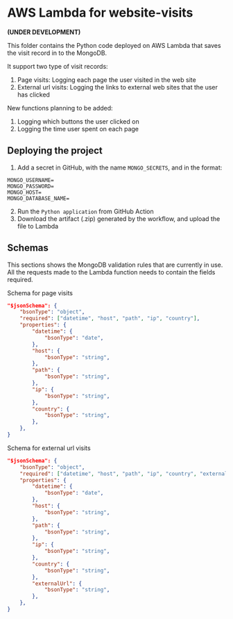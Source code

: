 # AWS Lambda for website-visits

**(UNDER DEVELOPMENT)**

This folder contains the Python code deployed on AWS Lambda that saves the visit record in to the MongoDB.

It support two type of visit records:

1. Page visits: Logging each page the user visited in the web site
2. External url visits: Logging the links to external web sites that the user has clicked

New functions planning to be added:
1. Logging which buttons the user clicked on
2. Logging the time user spent on each page

## Deploying the project

1. Add a secret in GitHub, with the name `MONGO_SECRETS`, and in the format:
```
MONGO_USERNAME=
MONGO_PASSWORD=
MONGO_HOST=
MONGO_DATABASE_NAME=
```
2. Run the `Python application` from GitHub Action
3. Download the artifact (.zip) generated by the workflow, and upload the file to Lambda

## Schemas

This sections shows the MongoDB validation rules that are currently in use. All the requests made to the Lambda function needs to contain the fields required.

Schema for page visits
``` json
"$jsonSchema": {
    "bsonType": "object",
    "required": ["datetime", "host", "path", "ip", "country"],
    "properties": {
        "datetime": {
            "bsonType": "date",
        },
        "host": {
            "bsonType": "string",
        },
        "path": {
            "bsonType": "string",
        },
        "ip": {
            "bsonType": "string",
        },
        "country": {
            "bsonType": "string",
        },
    },
}
```

Schema for external url visits
``` json
"$jsonSchema": {
    "bsonType": "object",
    "required": ["datetime", "host", "path", "ip", "country", "externalUrl"],
    "properties": {
        "datetime": {
            "bsonType": "date",
        },
        "host": {
            "bsonType": "string",
        },
        "path": {
            "bsonType": "string",
        },
        "ip": {
            "bsonType": "string",
        },
        "country": {
            "bsonType": "string",
        },
        "externalUrl": {
            "bsonType": "string",
        },
    },
}
```
